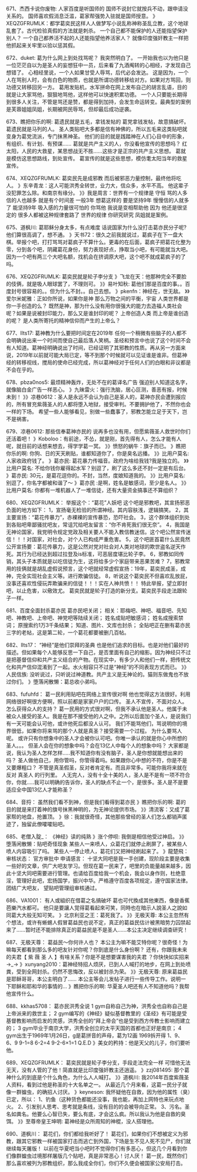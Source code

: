 671、杰西卡说你废物:   人家百度是听国师的
 国师不说封它就按兵不动，跟申请没关系的。
 国师喜欢假消息泛滥，葛家帮强势入驻就是国师授意。
 》XEQZGFRUMLK：都学葛奕民这样人人做梦写小说乱称神称圣乱立教，这个地球乱套了。古代检验真假的方法就是刺杀。
 一个自己都不能保护的人还能指望保护别人？
 一个自己都养活不起的人还能指望他养活家人？
 就像印度强奸教主一样把他抓起来关牢里以验以惩其假。
 
672、duket:   葛为什么网上到处找骂呢？
 我突然明白了。
 一开始我也以为他只是一位茫茫自以为是圣人的妄想狂中一员，后来看了九酒阄转的心相经，才发现自己想错了。
 心相经里说，一个人如果甘受人辱骂，后代必会发达。
 这是因为，一个人在骂别人时，会有白色的物质，也就是所谓功德转移给对方。如果对方骂回，则功德又转移回另一方。
 葛用发贴机，水军拼命在网上发布自己的胡言乱语，目的就是让大家骂他，狠狠地骂他，这样他可以快速积累功德。
 一个人只要能长期得到很多人关注，不管是骂还是赞，都是得到加持，会发生命运转变。最典型的案例是芙蓉姐姐凤姐，长期被网民辱骂，但却最后成功逆袭。

673、瞧把你乐的啊:   葛遗民就是五毛，拿钱发帖的
 葛党拿钱发帖，故意搞破坏。
 葛遗民就是马列的人。
 圣人类贴吧大多都是信有神佛的，所以五毛来这类贴吧就变身为葛党流派，专门抹黑神圣。
 他们的目的就是践踏神在人们心目中的形象，有组织、有计划、有预谋……
葛就是共产主义的人，你没看他宣传的思想吗？
 红太阳，人民的大救星，某思想战无不胜……这些才是正宗的共产主义思想。
 葛就是模仿这思想路线，到处宣传。
 葛宣传的就是这些思想，模仿耄太阳当年的救星宣传。
 
674、XEQZGFRUMLK:   葛奕民先是成邪教
 而后被邪恶力量控制，最终他将吃人。
 》东辛青龙：这人可能洪秀全转世，业力大，信众多，水平不高。
 他这辈子没犯罪怎么除。和南京有缘分。
 》》我是周言：世界有一个规律是 守恒 骂的人多 信的人也越多 就是有个时间差 一般3年 想葛这样的 要是坚持9年 慢慢信的人就多了 能坚持9年 吸入感的力量很可怕的 你骂他 我说是变相帮助他 因为 他还是很坚定的 很多人都被这种规律套路了 世界的规律 你研究研究 凤姐就是案例。
 
675、道枫川:   葛耶稣分身太多，有点难度
 话说国家为什么没打击葛亦民分子呢?他们算很高调了，想不通。
 》天书72：很久之前我就说过，葛疯子在下一盘大棋。举报个吧，打打骂骂对葛疯子不算什么。更毒的在后面，葛疯子把葛花化整为零，分到各个吧，阴藏葛花身份，努力表现好点，挣取当小吧，有可能就当大吧。因为一个吧有两三个大吧名额，找机会在挤调原大吧，这个吧不就成葛疯子的了吗。

676、XEQZGFRUMLK:   葛奕民就是轮子李分支
 》飞龙在天：他那种完全不要脸的伎俩，就是吸人眼球罢了，不理则可。
 》》易叶知秋: 葛他们那是百度的事。。百度封号很容易的。。但为什么不封。。自己去想。
 》pkenfn：神经在，世无敌。
 》》爱尔米妮雅：正如你所说，如果你是神
 那么万物之间的平衡，宇宙 人类世界都是你一手创造的么？
 既然是神，那为什么没有用你很强大的能力去造福人类社会呢？如果是说被封印能力，那么又是谁封印的呢？
 上帝创造人类 而上帝是谁创造的呢？ 是人类所寄托的精神信仰而产生的上帝么？

677、llts17:   葛神教为什么要把时间定在2019年
 任何一个稍微有些脑子的人都不会明确说出来一个时间而使自己最后落人笑柄。圣经和预言中也说了这个时间不会有人知道。葛神经明确说出了时间，已经证明了其邪教的性质。再从另一方面来说，2019年以前就可能大局已定，等不到那个时候就可以见证谁是谁非。但葛神经的转移视线，搅局的使命已经完成，所以葛神经对于任何人们的白眼和非议都是不会在乎的。

678、pbza0nos5:   最烦精神轰炸，无处不在的葛译名广告
 强迫别人知道这名字，就像脑白金广告一样恶心。
 》九昧雷火：强行洗脑，居心叵测，善恶有报，时候未到！
 》》凉巷0612：圣人是永远不会认为自己是圣人的，葛神亦民会遭到报应的，所有冒充紫薇圣人的人都将堕入地狱，接受审判。不要拥护他了，不然你也会一样的下场。
 希望一些人能够看见，别做一些蠢事了，邪教怎能立足于天下，岂不是祸害。

679、凉巷0612:   那些信奉葛神亦民的
 说再多也没有用，但愿紫薇圣人救世时你们还活着吧！
 》Koboloo：有前途，不怂，就是刚，首先得有人，怎么才能有人呢，就目前的话想来想去，得学学葛一冥。
 》》愤怒的蜗牛：旗子而已。
 》瞧把你乐的啊: 你狗、日的天天刷贴，谁都知道你了，你是臭名远播。
 》》比用户莫名: 人家收政府钱了。
 》葛亦民: 葛花暴力传福音。政府为啥给我钱?我是独立的。
 》》比用户莫名: 不给你钱你雇得起水军？别逗了，刷了这么多还不封一定是有后台。
 》葛亦民: 30元，是葛花逗你的。不封，当然，度娘知道我的。
 》》比用户莫名: 别逗了，你名字都被和谐了～
 》葛亦民 :是啊，姓名是敏感词，至少是名人。
 》》比用户莫名: 你都有一堆机器人了一堆信徒，还有大量资金搞事还不算组织？

680、XEQZGFRUMLK：  举报这个：“葛花”人妖吧
这个吧是邪教吧，其宣扬邪恶负面的地方如下：
1，宣扬毫无检验的所谓神经。其内容肤浅，逻辑搞笑。
2，其主要宣扬：“葛花传暴力”，赤裸裸的宣传暴恐，恐吓社会。
3，这个群体组织到处到各贴吧卑鄙骚扰吧友，常诅咒给吧友留言：“你不肯死我们很无奈”。
4，我国是无神论国家，我党明令规定党政及相关要人不能入教信教迷信。这个吧公然宣传迷信！！！对国家，对社会，对个人已构成严重危害。
5，这个吧匪首葛什么民竟然公开宣扬要：葛花传暴力，这是公然对党对社会对人类对地球的欺世盗名逆天作死。其行为已经达到超过拉登及is标准，可恶层度堪比轮子李。
6，邪教如同传销，其头子本质就是以吃信徒为生，这将给多少个家庭带来恶果苦难？
7，邪教常用的技俩就是胡乱虚假说预言，这个吧就经常虚假宣扬：19年，葛奕民成圣，成神，完全实现社会主义等。进行欺骗信徒。
8，听说这个葛奕民不但喜欢乱放屁，没事还喜欢性侵玩弄欺骗来的信徒！！！实在人神共愤！！
 特此举报，望立即封吧，以止危害，以儆效尤。
 葛奕民就是轮子打造的新分支。葛奕民手段走法跟轮子一样。

681、百度全面封杀葛亦民
 葛亦民吧关闭；
 相关：耶梅吧、神吧、福音吧、先知吧、神教吧、上帝吧、神党吧等陆续关闭；
 姓名成贴吧敏感词；
 姓名成搜索禁词；
 原搜索约1万3千条结果；
 知道、图片、文库也封杀；
 全贴吧正在删有葛亦民三字的老帖，这是第二轮，一个葛花都要被删几百帖。

682、llts17：  “神经”是他们崇拜的圣典
 也是他们追求的目标。也是对他们最好的描述。但如果每个人能够反思一下自己，是否里面有自己的缩影。因为神经只不过是把基督信仰和共产主义结合的产物。在现实中，有多少人和他们一样，把传统文化和共产信仰混淆到了一起。水火相容只不过是“神经”的不同表现方式而已。
 》》人民信族: 没听说过，只听说过神道教。共产主义是无神论的。猫则东做鬼也不放过你们。
 》堕落闲散懒：葛总收小弟吗。

683、fufuhfd： 葛一民利用贴吧在网络上宣传很对啊
 他也觉得这方法很好。利用网络很好啊很方便啊，照以前都是家家户户的口传。
 圣人不宣传，不面对众人。怎么获得众人的支持？
 葛一民用的方式很对啊，但我不承认他是圣人。他属于未被众人接受的圣人。我是在那不接受他的人之中。之所以后面加个圣人，是说我们有一天可能会认可他，或许他死后都没人认可。
 我们不能骂他们，骂说明你的境界很低，如果你将来骂的那个人就是真圣？接受需要一个过程。
 为什么要骂人呢。
 或许只有你想象中的圣人才会被你认可吧。你唯一承认的就是你心中所想的圣人。。。
 但圣人会在你的想象中吗？会在13亿人中每个人的想象中吗？
 大家都是说，我认为圣人怎样怎样.....我不知道你有没有脑子，圣人是你想就能想出来的吗？
 圣人做他自己，用你管吗，你管得着吗。如果跟你心中想的不符，你是不是又要爆粗口？
 不管是真圣假圣，反对者肯定有。而且非常多。可能你我将来就在反对 真圣人 的行列里。
 人无完人，没有十全十美的人，圣人是不是有一项不符合你，你就.....我可以明确的告诉你，圣人的缺点不止一个，是很多。圣人是不是要适应全中国13亿人才能称圣？

684、音捋： 虽然我们看不到神，但是我们看得到葛亦民
 》瞧把你乐的啊: 葛的目的就是来打着神的旗号抹黑神明的，为无神论提供市场。
 》》清流客：又成了葛家帮的地盘，抢置顶。
 》徐：我就很奇怪，其他那些曾经的圣人们怎么都销声匿迹了，独留此僚嚯嚯贴吧。

685、老僧入腚_：  《神经》读的纯熟
 》涨个停呗: 我倒是相信他受过神启。
 》》堕落闲散懒：贴吧奇怪现象
 某些人一来喷人，众葛花们就停止刷屏了，被某些人喷人内容吸引了吗。
 某些人一停止喷人，葛花们又把神经刷起来了。
 》龍楚飛：审核状态： 官方审批中
 申请感言： 十坚大同吧是我一手创建，现阶段主要是收集一些好的文章，供广大吧友学习。但现在葛一民来了，吧里的负能量越来越多，因此十坚大同吧需要进行管理。也请给百度给我一个机会，我会以身作则，杜绝意淫，管理好此吧，宏扬国学，振兴中华。严格遵守百度各项规定，遵守国家法律。团结广大吧友， 望贴吧管理组审核通过。

686、VA1001： 有人或組织在借葛之名搞破坏
 葛也可代換成其他東西，像是香蕉芭樂汽水都可。
 他只是要讓人覚得葛看起來可笑，同時也在暗示人說圣人之說如同葛大大般无知可笑。
 》北京利亚之王：葛死我了。
 》》无极天尊: 本公主忽然有个想法，或许有蜥蜴人假冒葛益民也说不定，真正的葛益民估计被黑暗势力囚禁起来了……暂时还不能排除真正的葛益民是不是圣人……本公主决定继续调查研究！

687、无极天尊：  葛益民～你何许人也？
 本公主为嘛不能艾特你呢？很奇怪！为嘛每天都看到那么多的吧友针对你呢？你到底是什么身份啊？
 还有，你跟我未来的夫君【 紫 薇 圣 人 】有啥关系？你是不是想要谋害我的夫君 ？你快快如实招来→_→
》xunyang2010：葛神经特招人烦厌，已到人人喊打的地步，在网上到处喷粪，受到全网封杀。仍然不思悔改，反以被封杀为荣。
 》》无极天尊: 原来葛益民是耶稣哥哥，本公主明白了……
本公主等会儿发帖子进行一些传导工作。说明一下耶稣和耶和华的事情的…
》瞧把你乐的啊: 华夏圣人吧还有人不知道他吗？我帮他宣传什么。

688、kkhas5708：  葛亦民洪秀全说
1 gym自称自己为神，洪秀全也自称自己是上帝派来的救世主；
2 gym编写的《神经》疑似基督教里的《圣经》有可能是受基督教影响而启发的灵感，洪秀全创的“拜上帝会”也是受到西方传教士影响而建立的；
3 gym毕业于南京大学，洪秀全创立的太平天国的首都也正好是南京；
4 gym出生于1969年1月26日，g是葛拼音的声母，葛为12画
1969拆开得 1、9、6、9
 9-1=8 6-2=4 9-2-6×1=1
 Q.E.D
》美女的矜持：他是天父的儿子，你们要听他。

689、XEQZGFRUMLK：  葛奕民就是轮子李分支，手段走法完全一样
 可惜他无法无天，没有人管的了他！简直就是比印度强奸教主还逍遥。
 》zzj081495: 那个葛神什么的到底是个什么角色，为什么人人喊打。
 》》道枫川: 我2014年百度紫薇圣人资料，看到过他是称圣的十大名单之一。
 从最近几个月来看，这葛一民分子就像一群蝗虫，的确招人讨厌。
 》keyneson: 我怀疑他在自救，因为他的属性（臭）已定，所以：
1、钓鱼（这种货色都能还没事，我也能，再加上网特也来玩点地火。
2、引发别人思考、思考就是条线，没有目的的会被导向正常。
3、污名。圣名如粪名。他要么心智已失，要么有底，才会这么疯。所以我认为他是自救的臭饵。
 》》至尊帝皇王坤明: 葛神经是众所周知的神棍，没人搭理他。

690、道枫川：  葛花们，你们都给我听好了！
葛花们，如果你们不想被定义为邪教，跟其它邪教一样被国家打击而逃亡到外国，下场是生不见人死不见尸，你们就继续每天屠版！
以前在华夏吧当小吧时不觉得你们有多恶心，但这几个月看到你们像群蝗虫过境那样屠版几个贴吧，真是非常恶心！讨人厌！
葛一民，既然你们那么喜欢被列为邪教组织，那么我成全你们，你们不久便会被国家公安局打击。